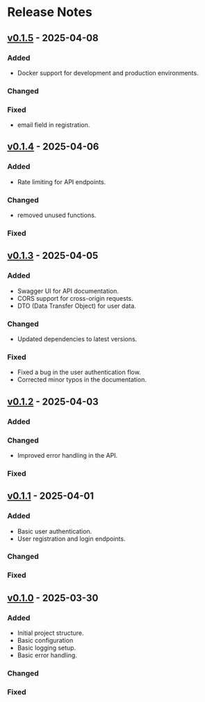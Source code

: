 # Release Notes

## [v0.1.5](#) - 2025-04-08
### Added
- Docker support for development and production environments.
### Changed
### Fixed
- email field in registration.

## [v0.1.4](#) - 2025-04-06
### Added
- Rate limiting for API endpoints.
### Changed
- removed unused functions.
### Fixed

## [v0.1.3](#) - 2025-04-05
### Added
- Swagger UI for API documentation.
- CORS support for cross-origin requests.
- DTO (Data Transfer Object) for user data.
### Changed
- Updated dependencies to latest versions.
### Fixed
- Fixed a bug in the user authentication flow.
- Corrected minor typos in the documentation.

## [v0.1.2](#) - 2025-04-03
### Added
### Changed
- Improved error handling in the API.
### Fixed

## [v0.1.1](#) - 2025-04-01
### Added
- Basic user authentication.
- User registration and login endpoints.
### Changed
### Fixed

## [v0.1.0](#) - 2025-03-30
### Added
- Initial project structure.
- Basic configuration
- Basic logging setup.
- Basic error handling.
### Changed
### Fixed
